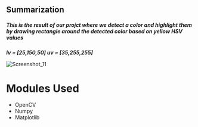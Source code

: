 
## Summarization
##### This is the result of our projct where we detect a color and highlight them by drawing rectangle around the detected color based on yellow HSV values 
***lv = [25,150,50] uv = [35,255,255]***


![Screenshot_11](https://user-images.githubusercontent.com/64541739/179205442-a8294b7a-3a78-4420-aac9-ffd1fafce5b3.png)

# **Modules Used**

- OpenCV
- Numpy
- Matplotlib
